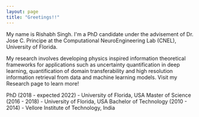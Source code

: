 ```yaml
---
layout: page
title: "Greetings!!"
---
```


My name is Rishabh Singh. I'm a PhD candidate under the advisement of Dr. Jose C. Principe at the Computational NeuroEngineering Lab (CNEL), University of Florida.

My research involves developing physics inspired information theoretical frameworks for applications such as uncertainty quantification in deep learning, quantification of domain transferability and high resolution information retrieval from data and machine learning models. Visit my Research page to learn more!

PhD (2018 - expected 2022) - University of Florida, USA
Master of Science (2016 - 2018) - University of Florida, USA
Bachelor of Technology (2010 - 2014) - Vellore Institute of Technology, India
